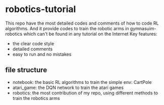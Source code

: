 # robotics-tutorial
This repo have the most detailed codes and comments of how to code RL algorithms. And it provide codes to train the robotic arms in gymnasuim-robotics which can't be found in any tutorial on the Internet
Key features:
- the clear code style
- detailed comments
- easy to run and no mistakes

## file structure
- notebook: the basic RL algorithms to train the simple env: CartPole
- atari_game: the DQN network to train the atari games
- robotics: the most contribution of my repo, using different methods to train the robotics arms
